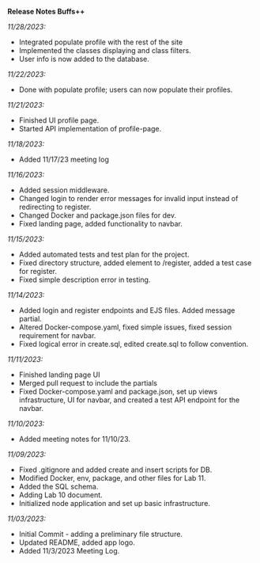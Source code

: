 **Release Notes Buffs++**

_11/28/2023:_

- Integrated populate profile with the rest of the site
- Implemented the classes displaying and class filters.
- User info is now added to the database.

_11/22/2023:_

- Done with populate profile; users can now populate their profiles.

_11/21/2023:_

- Finished UI profile page.
- Started API implementation of profile-page.

_11/18/2023:_

- Added 11/17/23 meeting log

_11/16/2023:_

- Added session middleware.
- Changed login to render error messages for invalid input instead of redirecting to register.
- Changed Docker and package.json files for dev.
- Fixed landing page, added functionality to navbar.

_11/15/2023:_

- Added automated tests and test plan for the project.
- Fixed directory structure, added element to /register, added a test case for register.
- Fixed simple description error in testing.

_11/14/2023:_

- Added login and register endpoints and EJS files. Added message partial.
- Altered Docker-compose.yaml, fixed simple issues, fixed session requirement for navbar.
- Fixed logical error in create.sql, edited create.sql to follow convention.

_11/11/2023:_

- Finished landing page UI
- Merged pull request to include the partials
- Fixed Docker-compose.yaml and package.json, set up views infrastructure, UI for navbar, and created a test API endpoint for the navbar.

_11/10/2023:_

- Added meeting notes for 11/10/23.

_11/09/2023:_

- Fixed .gitignore and added create and insert scripts for DB.
- Modified Docker, env, package, and other files for Lab 11.
- Added the SQL schema.
- Adding Lab 10 document.
- Initialized node application and set up basic infrastructure.

_11/03/2023:_

- Initial Commit - adding a preliminary file structure.
- Updated README, added app logo.
- Added 11/3/2023 Meeting Log.
